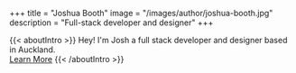 +++
title = "Joshua Booth"
image = "/images/author/joshua-booth.jpg"
description = "Full-stack developer and designer"
+++

{{< aboutIntro >}}
Hey! I'm Josh a full stack developer and designer based in Auckland.
<br>
<a class="btn btn-primary text-white mt-4" href="../../about">Learn More</a>
{{< /aboutIntro >}}

